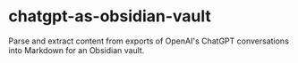 # chatgpt-as-obsidian-vault
Parse and extract content from exports of OpenAI's ChatGPT conversations into Markdown for an Obsidian vault.
